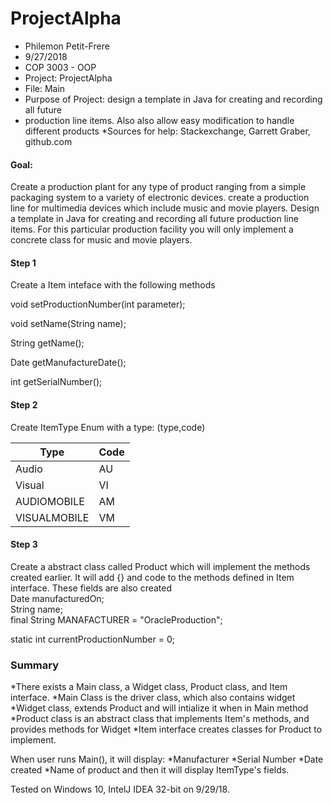 # ProjectAlpha

 * Philemon Petit-Frere
 * 9/27/2018
 * COP 3003 - OOP
 * Project: ProjectAlpha
 * File: Main
 * Purpose of Project: design a template in Java for creating and recording all future
 * production line items. Also also allow easy modification to handle different products
 *Sources for help: Stackexchange, Garrett Graber, github.com
 
<h4>Goal:</h4>
<p>Create a production plant for any type of product ranging from a simple packaging system to a variety of electronic devices.
create a production line for multimedia devices which include music and movie players.
Design a template in Java for creating and recording all future production line items.  
For this particular production facility you will only implement a concrete class for music and movie players.</p>
<h4>Step 1</h4>
<p>Create a Item inteface with the following methods

  void setProductionNumber(int parameter);

  void setName(String name);

  String getName();

  Date getManufactureDate();

  int getSerialNumber();</p></p>
  <h4>Step 2</h4>
Create ItemType Enum with a type: (type,code)

  Type | Code
------------ | -------------
Audio | AU
Visual | VI
  AUDIOMOBILE| AM
  VISUALMOBILE|VM
  
  <h4>Step 3</h4>
  <p>Create a abstract class called Product which will implement the methods created earlier. It will add {} and code to the methods defined in Item interface. These fields are also created
  <br>
  Date manufacturedOn;<br> 
  String name;<br>
  final String MANAFACTURER = "OracleProduction";<br>

  static int currentProductionNumber = 0;


<h3> Summary </h3>
*There exists a Main class, a Widget class, Product class, and Item interface.
*Main Class is the driver class, which also contains widget
*Widget class, extends Product and will intialize it when in Main method
*Product class is an abstract class that implements Item's methods, and provides methods for Widget
*Item interface creates classes for Product to implement.

When user runs Main(), it will display:
*Manufacturer
*Serial Number
*Date created
*Name of product
and then it will display ItemType's fields.

Tested on Windows 10, IntelJ IDEA 32-bit on 9/29/18.

</p>





